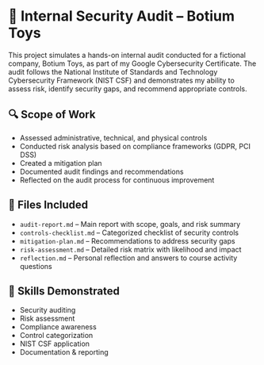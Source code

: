 # 🧾 Internal Security Audit – Botium Toys

This project simulates a hands-on internal audit conducted for a fictional company, Botium Toys, as part of my Google Cybersecurity Certificate. The audit follows the National Institute of Standards and Technology Cybersecurity Framework (NIST CSF) and demonstrates my ability to assess risk, identify security gaps, and recommend appropriate controls.

## 🔍 Scope of Work
- Assessed administrative, technical, and physical controls
- Conducted risk analysis based on compliance frameworks (GDPR, PCI DSS)
- Created a mitigation plan
- Documented audit findings and recommendations
- Reflected on the audit process for continuous improvement

## 📁 Files Included
- `audit-report.md` – Main report with scope, goals, and risk summary
- `controls-checklist.md` – Categorized checklist of security controls
- `mitigation-plan.md` – Recommendations to address security gaps
- `risk-assessment.md` – Detailed risk matrix with likelihood and impact
- `reflection.md` – Personal reflection and answers to course activity questions

## 🧠 Skills Demonstrated
- Security auditing
- Risk assessment
- Compliance awareness
- Control categorization
- NIST CSF application
- Documentation & reporting
